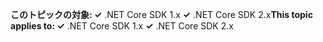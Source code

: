 <span data-ttu-id="c5ca2-101">**このトピックの対象: ✓** .NET Core SDK 1.x **✓** .NET Core SDK 2.x</span><span class="sxs-lookup"><span data-stu-id="c5ca2-101">**This topic applies to: ✓** .NET Core SDK 1.x **✓** .NET Core SDK 2.x</span></span>
